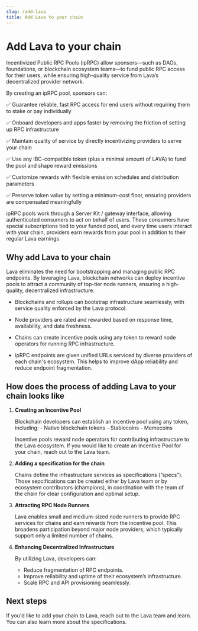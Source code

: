 ```yaml
---
slug: /add-lava
title: Add Lava to your chain
---
```


# Add Lava to your chain 
Incentivized Public RPC Pools (ipRPC) allow sponsors—such as DAOs, foundations, or blockchain ecosystem teams—to fund public RPC access for their users, while ensuring high-quality service from Lava’s decentralized provider network.

By creating an ipRPC pool, sponsors can:

✅ Guarantee reliable, fast RPC access for end users without requiring them to stake or pay individually

✅ Onboard developers and apps faster by removing the friction of setting up RPC infrastructure

✅ Maintain quality of service by directly incentivizing providers to serve your chain

✅ Use any IBC-compatible token (plus a minimal amount of LAVA) to fund the pool and shape reward emissions

✅ Customize rewards with flexible emission schedules and distribution parameters

✅ Preserve token value by setting a minimum-cost floor, ensuring providers are compensated meaningfully

ipRPC pools work through a Server Kit / gateway interface, allowing authenticated consumers to act on behalf of users. These consumers have special subscriptions tied to your funded pool, and every time users interact with your chain, providers earn rewards from your pool in addition to their regular Lava earnings.


## Why add Lava to your chain
Lava eliminates the need for bootstrapping and managing public RPC endpoints. By leveraging Lava, blockchain networks can deploy incentive pools to attract a community of top-tier node runners, ensuring a high-quality, decentralized infrastructure.

- Blockchains and rollups can bootstrap infrastructure seamlessly, with service quality enforced by the Lava protocol.

- Node providers are rated and rewarded based on response time, availability, and data freshness.

- Chains can create incentive pools using any token to reward node operators for running RPC infrastructure.

- ipRPC endpoints are given unified URLs serviced by diverse providers of each chain's ecosystem. This helps to improve dApp reliability and reduce endpoint fragmentation.

## How does the process of adding Lava to your chain looks like

1. **Creating an Incentive Pool**

    Blockchain developers can establish an incentive pool using any token, including:
        - Native blockchain tokens
        - Stablecoins
        - Memecoins

   Incentive pools reward node operators for contributing infrastructure to the Lava ecosystem. If you would like to create an Incentive Pool for your chain, reach out to the Lava team.

2. **Adding a specification for the chain**

    Chains define the infrastructure services as specifications (”specs”). Those sepcifications can be created either by Lava team or by ecosystem contributors (champions), in coordnation with the team of the chain for clear configuration and optimal setup.

3. **Attracting RPC Node Runners**

    Lava enables small and medium-sized node runners to provide RPC services for chains and earn rewards from the incentive pool. This broadens participation beyond major node providers, which typically support only a limited number of chains.

4. **Enhancing Decentralized Infrastructure**

    By utilizing Lava, developers can:
    - Reduce fragmentation of RPC endpoints.
    - Improve reliability and uptime of their ecosystem’s infrastructure.
    - Scale RPC and API provisioning seamlessly.

## Next steps
If you'd like to add your chain to Lava, reach out to the Lava team and learn. You can also learn more about the specifications.

